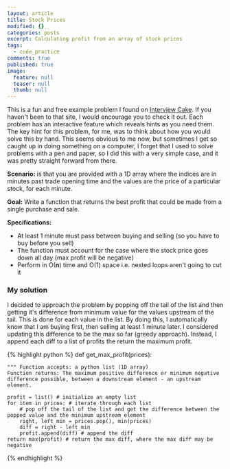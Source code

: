 ```yaml
---
layout: article
title: Stock Prices
modified: {}
categories: posts
excerpt: Calculating profit from an array of stock prices
tags: 
  - code_practice
comments: true
published: true
image: 
  feature: null
  teaser: null
  thumb: null
---
```


This is a fun and free example problem I found on [Interview Cake](https://www.interviewcake.com/). If you haven't been to that site, I would encourage you to check it out. Each problem has an interactive feature which reveals hints as you need them. The key hint for this problem, for me, was to think about how you would solve this by hand. This seems obvious to me now, but sometimes I get so caught up in doing something on a computer, I forget that I used to solve problems with a pen and paper, so I did this with a very simple case, and it was pretty straight forward from there.

**Scenario:** is that you are provided with a 1D array where the indices are in minutes past trade opening time and the values are the price of a particular stock, for each minute.

**Goal:** Write a function that returns the best profit that could be made from a single purchase and sale.

**Specifications:**
- At least 1 minute must pass between buying and selling (so you have to buy before you sell)
- The function must account for the case where the stock price goes down all day (max profit will be negative)
- Perform in O(__n__) time and O(1) space i.e. nested loops aren't going to cut it

### My solution
I decided to approach the problem by popping off the tail of the list and then getting it's difference from minimum value for the values upstream of the tail. This is done for each value in the list. By doing this, I automatically know that I am buying first, then selling at least 1 minute later. I considered updating this difference to be the max so far (greedy approach). Instead, I append each diff to a list of profits the return the maximum profit. 

{% highlight python %}
def get_max_profit(prices):


    """ Function accepts: a python list (1D array)
    Function returns: The maximum positive difference or minimum negative difference possible, between a downstream element - an upstream element.
    
    profit = list() # initialize an empty list
    for item in prices: # iterate through each list
        # pop off the tail of the list and get the difference between the popped value and the minimum upstream element
        right, left_min = prices.pop(), min(prices)
        diff = right - left_min
        profit.append(diff) # append the diff
    return max(profit) # return the max diff, where the max diff may be negative
{% endhighlight %}